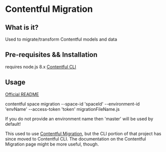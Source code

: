 # Contentful Migration

## What is it?
Used to migrate/transform Contentful models and data

## Pre-requisites && Installation
requires node.js 8.x
[Contentful CLI](https://github.com/contentful/contentful-cli)

## Usage
[Official README](https://github.com/contentful/contentful-cli/tree/master/docs/space/migration)

contentful space migration --space-id 'spaceId' --environment-id 'envName' --access-token 'token' migrationFileName.js

If you do not provide an environment name then 'master' will be used by default!

This used to use [Contentful Migration](https://github.com/contentful/contentful-migration), but the CLI portion of that project has since moved to Contentful CLI. The documentation on the Contentful Migration page might be more useful, though.